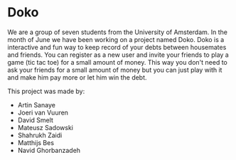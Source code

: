 # Doko

We are a group of seven students from the University of Amsterdam. In the month of June we have been working on a project named Doko. Doko is a interactive and fun way to keep record of your debts between housemates and friends.
You can register as a new user and invite your friends to play a game (tic tac toe) for a small amount of money. This way you don't need to ask your friends for a small amount of money but you can just play with it and make him pay more or let him win the debt.

This project was made by:

- Artin Sanaye
- Joeri van Vuuren
- David Smelt
- Mateusz Sadowski
- Shahrukh Zaidi
- Matthijs Bes
- Navid Ghorbanzadeh
